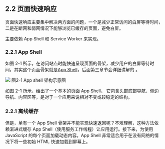 ## 2.2 页面快速响应

页面快速响应主要集中解决两方面的问题，一个是减少正常访问的白屏等待时间，二是在断网和弱网情况下能够浏览已缓存的页面，避免白屏。

主要依赖 App Shell 和 Service Worker 来实现。
 
### 2.2.1 App Shell

如图 2-1 所示，在访问站点时能快速呈现页面的骨架，减少用户的白屏等待时间，其实这个页面骨架就是[App Shell]()，后面第三章节会详细讲解的 。

![](https://gss0.bdstatic.com/9rkZbzqaKgQUohGko9WTAnF6hhy/assets/pwa/projects/1515680651561/appshell.png)
图2-1 App shell 架构示意图

如图 2-1 所示，给出了一个基本的页面 App Shell， 它包含头部底部导航、侧边导航、内容区等，是对于一个应用来说相对不变或较稳定的结构。

### 2.2.1 离线缓存

但是，单有一个 App Shell 骨架并不能实现快速返回呢？不难理解，这种方法依赖渐进式缓存 App Shell（使用服务工作线程）让应用运行。接下来，为使用 JavaScript 的每个页面加载动态内容。App Shell 非常适合用于在没有网络的情况下将一些初始 HTML 快速加载到屏幕上。


